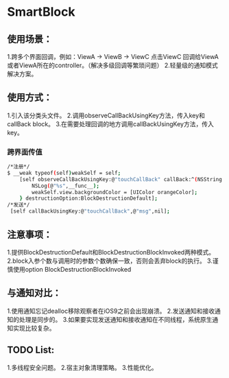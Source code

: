 # SmartBlock

## 使用场景：
 1.跨多个界面回调，例如：ViewA -> ViewB -> ViewC 点击ViewC 回调给ViewA或者ViewA所在的controller。（解决多级回调等繁琐问题）
 2.轻量级的通知模式解决方案。
 
## 使用方式：
 1.引入该分类头文件。
 2.调用observeCallBackUsingKey方法，传入key和callBack block。
 3.在需要处理回调的地方调用callBackUsingKey方法，传入key。

### 跨界面传值

```bash
/*注册*/
$ __weak typeof(self)weakSelf = self;
    [self observeCallBackUsingKey:@"touchCallBack" callBack:^(NSString *msg) {
        NSLog(@"%s",__func__);
        weakSelf.view.backgroundColor = [UIColor orangeColor];
    } destructionOption:BlockDestructionDefault];
/*发送*/
 [self callBackUsingKey:@"touchCallBack",@"msg",nil];
```
 
## 注意事项：
 1.提供BlockDestructionDefault和BlockDestructionBlockInvoked两种模式。
 2.block入参个数与调用时的参数个数确保一致，否则会丢弃block的执行。
 3.谨慎使用option BlockDestructionBlockInvoked
 
## 与通知对比：
 1.使用通知忘记dealloc移除观察者在iOS9之前会出现崩溃。
 2.发送通知和接收通知的处理是同步的。
 3.如果要实现发送通知和接收通知在不同线程，系统原生通知实现比较复杂。
 
## TODO List:
 1.多线程安全问题。
 2.宿主对象清理策略。
 3.性能优化。

